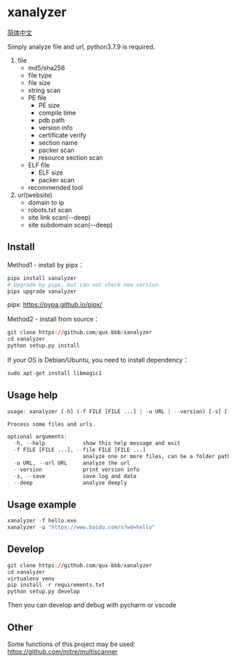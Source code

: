 # xanalyzer

[简体中文](README.md)  

Simply analyze file and url, python3.7.9 is required.  

1. file
    - md5/sha256
    - file type
    - file size
    - string scan
    - PE file
        - PE size
        - compile time
        - pdb path
        - version info
        - certificate verify
        - section name
        - packer scan
        - resource section scan
    - ELF file
        - ELF size
        - packer scan
    - recommended tool
2. url(website)
    - domain to ip
    - robots.txt scan
    - site link scan(--deep)
    - site subdomain scan(--deep)

## Install
Method1 - install by pipx：  
```r
pipx install xanalyzer
# Upgrade by pipx, but can not check new version
pipx upgrade xanalyzer
```
pipx: https://pypa.github.io/pipx/  

Method2 - install from source：  
```r
git clone https://github.com/qux-bbb/xanalyzer
cd xanalyzer
python setup.py install
```

If your OS is Debian/Ubuntu, you need to install dependency：  
```r
sudo apt-get install libmagic1
```

## Usage help
```r
usage: xanalyzer [-h] (-f FILE [FILE ...] | -u URL | --version) [-s] [--deep]

Process some files and urls.

optional arguments:
  -h, --help            show this help message and exit
  -f FILE [FILE ...], --file FILE [FILE ...]
                        analyze one or more files, can be a folder path
  -u URL, --url URL     analyze the url
  --version             print version info
  -s, --save            save log and data
  --deep                analyze deeply
```

## Usage example
```r
xanalyzer -f hello.exe
xanalyzer -u "https://www.baidu.com/s?wd=hello"
```

## Develop
```r
git clone https://github.com/qux-bbb/xanalyzer
cd xanalyzer
virtualenv venv
pip install -r requirements.txt
python setup.py develop
```
Then you can develop and debug with pycharm or vscode  


## Other
Some functions of this project may be used:  
https://github.com/mitre/multiscanner  
